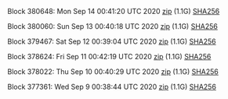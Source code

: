 Block 380648: Mon Sep 14 00:41:20 UTC 2020 [zip](https://dash-bootstrap.ams3.digitaloceanspaces.com/testnet/2020-09-14/bootstrap.dat.zip) (1.1G) [SHA256](https://dash-bootstrap.ams3.digitaloceanspaces.com/testnet/2020-09-14/sha256.txt)

Block 380060: Sun Sep 13 00:40:18 UTC 2020 [zip](https://dash-bootstrap.ams3.digitaloceanspaces.com/testnet/2020-09-13/bootstrap.dat.zip) (1.1G) [SHA256](https://dash-bootstrap.ams3.digitaloceanspaces.com/testnet/2020-09-13/sha256.txt)

Block 379467: Sat Sep 12 00:39:04 UTC 2020 [zip](https://dash-bootstrap.ams3.digitaloceanspaces.com/testnet/2020-09-12/bootstrap.dat.zip) (1.1G) [SHA256](https://dash-bootstrap.ams3.digitaloceanspaces.com/testnet/2020-09-12/sha256.txt)

Block 378624: Fri Sep 11 00:42:19 UTC 2020 [zip](https://dash-bootstrap.ams3.digitaloceanspaces.com/testnet/2020-09-11/bootstrap.dat.zip) (1.1G) [SHA256](https://dash-bootstrap.ams3.digitaloceanspaces.com/testnet/2020-09-11/sha256.txt)

Block 378022: Thu Sep 10 00:40:29 UTC 2020 [zip](https://dash-bootstrap.ams3.digitaloceanspaces.com/testnet/2020-09-10/bootstrap.dat.zip) (1.1G) [SHA256](https://dash-bootstrap.ams3.digitaloceanspaces.com/testnet/2020-09-10/sha256.txt)

Block 377361: Wed Sep  9 00:38:44 UTC 2020 [zip](https://dash-bootstrap.ams3.digitaloceanspaces.com/testnet/2020-09-09/bootstrap.dat.zip) (1.1G) [SHA256](https://dash-bootstrap.ams3.digitaloceanspaces.com/testnet/2020-09-09/sha256.txt)

